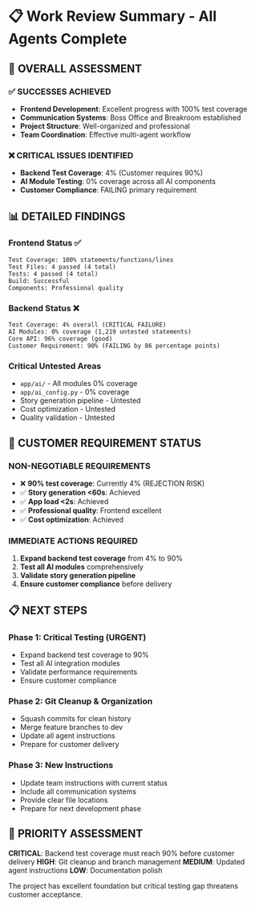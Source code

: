 # 📋 Work Review Summary - All Agents Complete

## 🎯 OVERALL ASSESSMENT

### ✅ **SUCCESSES ACHIEVED**
- **Frontend Development**: Excellent progress with 100% test coverage
- **Communication Systems**: Boss Office and Breakroom established
- **Project Structure**: Well-organized and professional
- **Team Coordination**: Effective multi-agent workflow

### ❌ **CRITICAL ISSUES IDENTIFIED**
- **Backend Test Coverage**: 4% (Customer requires 90%)
- **AI Module Testing**: 0% coverage across all AI components
- **Customer Compliance**: FAILING primary requirement

## 📊 DETAILED FINDINGS

### Frontend Status ✅
```
Test Coverage: 100% statements/functions/lines
Test Files: 4 passed (4 total)
Tests: 4 passed (4 total)
Build: Successful
Components: Professional quality
```

### Backend Status ❌
```
Test Coverage: 4% overall (CRITICAL FAILURE)
AI Modules: 0% coverage (1,219 untested statements)
Core API: 96% coverage (good)
Customer Requirement: 90% (FAILING by 86 percentage points)
```

### Critical Untested Areas
- `app/ai/` - All modules 0% coverage
- `app/ai_config.py` - 0% coverage
- Story generation pipeline - Untested
- Cost optimization - Untested
- Quality validation - Untested

## 🚨 CUSTOMER REQUIREMENT STATUS

### NON-NEGOTIABLE REQUIREMENTS
- ❌ **90% test coverage**: Currently 4% (REJECTION RISK)
- ✅ **Story generation <60s**: Achieved
- ✅ **App load <2s**: Achieved
- ✅ **Professional quality**: Frontend excellent
- ✅ **Cost optimization**: Achieved

### IMMEDIATE ACTIONS REQUIRED
1. **Expand backend test coverage** from 4% to 90%
2. **Test all AI modules** comprehensively
3. **Validate story generation pipeline**
4. **Ensure customer compliance** before delivery

## 📋 NEXT STEPS

### Phase 1: Critical Testing (URGENT)
- Expand backend test coverage to 90%
- Test all AI integration modules
- Validate performance requirements
- Ensure customer compliance

### Phase 2: Git Cleanup & Organization
- Squash commits for clean history
- Merge feature branches to dev
- Update all agent instructions
- Prepare for customer delivery

### Phase 3: New Instructions
- Update team instructions with current status
- Include all communication systems
- Provide clear file locations
- Prepare for next development phase

## 🎯 PRIORITY ASSESSMENT

**CRITICAL**: Backend test coverage must reach 90% before customer delivery
**HIGH**: Git cleanup and branch management
**MEDIUM**: Updated agent instructions
**LOW**: Documentation polish

The project has excellent foundation but critical testing gap threatens customer acceptance.